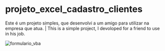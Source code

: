 # projeto_excel_cadastro_clientes
Este é um projeto simples, que desenvolvi a um amigo para utilizar na empresa que atua. | This is a simple project, I devoloped for a friend to use in his job.

![formulario_vba](https://user-images.githubusercontent.com/48485736/104248668-afdff280-5448-11eb-8ca6-6bbb94fcc6ba.png)
